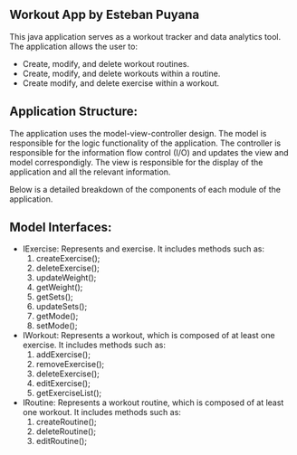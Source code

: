 **Workout App by Esteban Puyana**
-

This java application serves as a workout tracker and data analytics tool. 
The application allows the user to: 
- Create, modify, and delete workout routines. 
- Create, modify, and delete workouts within a routine.
- Create modify, and delete exercise within a workout. 

**Application Structure:**
-

The application uses the model-view-controller design. 
The model is responsible for the logic functionality of the application. 
The controller is responsible for the information flow control (I/O) and updates the view and model correspondigly.
The view is responsible for the display of the application and all the relevant information.



Below is a detailed breakdown of the components of each module of the application.

Model Interfaces:
- 

- IExercise: Represents and exercise. It includes methods such as:
  1. createExercise();
  2. deleteExercise();
  3. updateWeight();
  4. getWeight();
  5. getSets();
  6. updateSets();
  7. getMode();
  8. setMode();
- IWorkout: Represents a workout, which is composed of at least one exercise. It includes methods such as:
  1. addExercise();
  2. removeExercise();
  3. deleteExercise();
  4. editExercise();
  5. getExerciseList();
- IRoutine: Represents a workout routine, which is composed of at least one workout. It includes methods such as:
  1. createRoutine();
  2. deleteRoutine();
  3. editRoutine();
  


